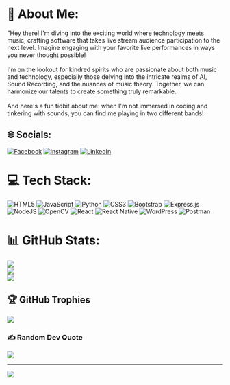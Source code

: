 # 💫 About Me:
"Hey there! I'm diving into the exciting world where technology meets music, crafting software that takes live stream audience participation to the next level. Imagine engaging with your favorite live performances in ways you never thought possible!<br><br>I'm on the lookout for kindred spirits who are passionate about both music and technology, especially those delving into the intricate realms of AI, Sound Recording, and the nuances of music theory. Together, we can harmonize our talents to create something truly remarkable.<br><br>And here's a fun tidbit about me: when I'm not immersed in coding and tinkering with sounds, you can find me playing in two different bands!


## 🌐 Socials:
[![Facebook](https://img.shields.io/badge/Facebook-%231877F2.svg?logo=Facebook&logoColor=white)](https://facebook.com/joe.liani.3) [![Instagram](https://img.shields.io/badge/Instagram-%23E4405F.svg?logo=Instagram&logoColor=white)](https://instagram.com/jobesliani) [![LinkedIn](https://img.shields.io/badge/LinkedIn-%230077B5.svg?logo=linkedin&logoColor=white)](https://linkedin.com/in/joseph-liani-792493181) 

# 💻 Tech Stack:
![HTML5](https://img.shields.io/badge/html5-%23E34F26.svg?style=for-the-badge&logo=html5&logoColor=white) ![JavaScript](https://img.shields.io/badge/javascript-%23323330.svg?style=for-the-badge&logo=javascript&logoColor=%23F7DF1E) ![Python](https://img.shields.io/badge/python-3670A0?style=for-the-badge&logo=python&logoColor=ffdd54) ![CSS3](https://img.shields.io/badge/css3-%231572B6.svg?style=for-the-badge&logo=css3&logoColor=white) ![Bootstrap](https://img.shields.io/badge/bootstrap-%238511FA.svg?style=for-the-badge&logo=bootstrap&logoColor=white) ![Express.js](https://img.shields.io/badge/express.js-%23404d59.svg?style=for-the-badge&logo=express&logoColor=%2361DAFB) ![NodeJS](https://img.shields.io/badge/node.js-6DA55F?style=for-the-badge&logo=node.js&logoColor=white) ![OpenCV](https://img.shields.io/badge/opencv-%23white.svg?style=for-the-badge&logo=opencv&logoColor=white) ![React](https://img.shields.io/badge/react-%2320232a.svg?style=for-the-badge&logo=react&logoColor=%2361DAFB) ![React Native](https://img.shields.io/badge/react_native-%2320232a.svg?style=for-the-badge&logo=react&logoColor=%2361DAFB) ![WordPress](https://img.shields.io/badge/WordPress-%23117AC9.svg?style=for-the-badge&logo=WordPress&logoColor=white) ![Postman](https://img.shields.io/badge/Postman-FF6C37?style=for-the-badge&logo=postman&logoColor=white)
# 📊 GitHub Stats:
![](https://github-readme-stats.vercel.app/api?username=joevascript1&theme=dark&hide_border=true&include_all_commits=false&count_private=false)<br/>
![](https://github-readme-streak-stats.herokuapp.com/?user=joevascript1&theme=dark&hide_border=true)<br/>
![](https://github-readme-stats.vercel.app/api/top-langs/?username=joevascript1&theme=dark&hide_border=true&include_all_commits=false&count_private=false&layout=compact)

## 🏆 GitHub Trophies
![](https://github-profile-trophy.vercel.app/?username=joevascript1&theme=juicyfresh&no-frame=true&no-bg=false&margin-w=4)

### ✍️ Random Dev Quote
![](https://quotes-github-readme.vercel.app/api?type=horizontal&theme=dark)


---
[![](https://visitcount.itsvg.in/api?id=joevascript1&icon=1&color=1)](https://visitcount.itsvg.in)

